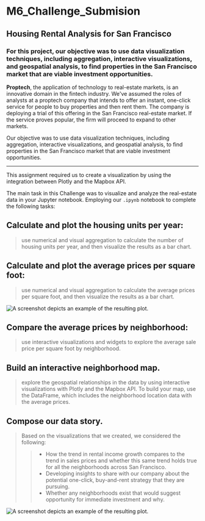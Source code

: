 # **M6_Challenge_Submision**
## **Housing Rental Analysis for San Francisco**
###  For this project, our objective was to use data visualization techniques, including aggregation, interactive visualizations, and geospatial analysis, to find properties in the San Francisco market that are viable investment opportunities.


**Proptech**, the application of technology to real-estate markets, is an innovative domain in the fintech industry. We've assumed the roles of analysts at a proptech company that intends to offer an instant, one-click service for people to buy properties and then rent them. The company is deploying a trial of this offering in the San Francisco real-estate market. If the service proves popular, the firm will proceed to expand to other markets.

Our objective was to use data visualization techniques, including aggregation, interactive visualizations, and geospatial analysis, to find properties in the San Francisco market that are viable investment opportunities.

---

This assignment required us to create a visualization by using the integration between Plotly and the Mapbox API. 

The main task in this Challenge was to visualize and analyze the real-estate data in your Jupyter notebook. Employing our `.ipynb` notebook to complete the following tasks:

## Calculate and plot the housing units per year:
> use numerical and visual aggregation to calculate the number of housing units per year, and then visualize the results as a bar chart.

## Calculate and plot the average prices per square foot:
> use numerical and visual aggregation to calculate the average prices per square foot, and then visualize the results as a bar chart.

![A screenshot depicts an example of the resulting plot.](./Images/M6C_Price-per-sf-and-gross-rents.jpg)

## Compare the average prices by neighborhood:
> use interactive visualizations and widgets to explore the average sale price per square foot by neighborhood.

## Build an interactive neighborhood map.
> explore the geospatial relationships in the data by using interactive visualizations with Plotly and the Mapbox API. To build your map, use the DataFrame, which includes the neighborhood location data with the average prices.

## Compose our data story.
> Based on the visualizations that we created, we considered the following:
>> - How the trend in rental income growth compares to the trend in sales prices and whether this same trend holds true for all the neighborhoods across San Francisco.
>> - Developing insights to share with our company about the potential one-click, buy-and-rent strategy that they are pursuing. 
>> - Whether any neighborhoods exist that would suggest opportunity for immediate investment and why.

![A screenshot depicts an example of the resulting plot.](../Images/M6C_plot-Price-per-sf-and-gross-rents.jpg)
